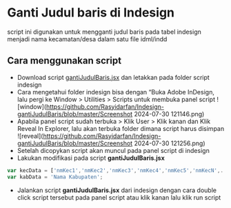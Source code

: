 # Ganti Judul baris di Indesign
script ini digunakan untuk mengganti judul baris pada tabel indesign menjadi nama kecamatan/desa dalam satu file idml/indd 

## Cara menggunakan script
* Download script [gantiJudulBaris.jsx](https://github.com/Rasyidarfan/Indesign-gantiJudulBaris/blob/master/gantiJudulBaris.jsx) dan letakkan pada folder script indesign
* Cara mengetahui folder indesign bisa dengan “Buka Adobe InDesign, lalu pergi ke Window > Utilities > Scripts untuk membuka panel script
![window](https://github.com/Rasyidarfan/Indesign-gantiJudulBaris/blob/master/Screenshot 2024-07-30 121146.png)
* Apabila panel script sudah terbuka > Klik User > Klik kanan dan Klik Reveal In Explorer, lalu akan terbuka folder dimana script harus disimpan
![reveal](https://github.com/Rasyidarfan/Indesign-gantiJudulBaris/blob/master/Screenshot 2024-07-30 121256.png)
* Setelah dicopykan script akan muncul pada panel script di indesign
* Lakukan modifikasi pada script **gantiJudulBaris.jsx**
```javascript
var kecData = ['nmKec1','nmKec2','nmKec3','nmKec4','nmKec5','nmKecN',....];
var kabData = 'Nama Kabupaten';
```
* Jalankan script **gantiJudulBaris.jsx** dari indesign dengan cara double click script tersebut pada
panel script atau klik kanan lalu klik run script

